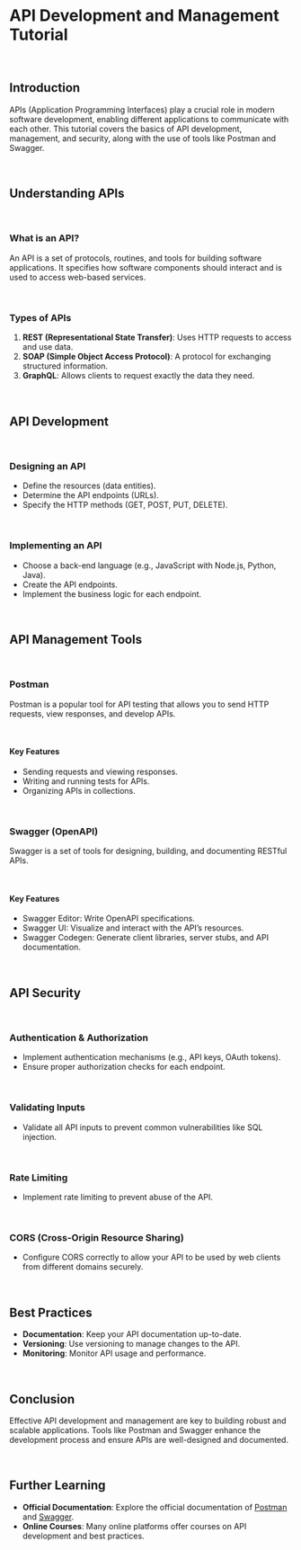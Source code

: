 # API Development and Management Tutorial

<br>

## Introduction

APIs (Application Programming Interfaces) play a crucial role in modern software development, enabling different applications to communicate with each other. This tutorial covers the basics of API development, management, and security, along with the use of tools like Postman and Swagger.

<br>

## Understanding APIs

<br>

### What is an API?

An API is a set of protocols, routines, and tools for building software applications. It specifies how software components should interact and is used to access web-based services.

<br>

### Types of APIs

1. **REST (Representational State Transfer)**: Uses HTTP requests to access and use data.
2. **SOAP (Simple Object Access Protocol)**: A protocol for exchanging structured information.
3. **GraphQL**: Allows clients to request exactly the data they need.

<br>

## API Development

<br>

### Designing an API

- Define the resources (data entities).
- Determine the API endpoints (URLs).
- Specify the HTTP methods (GET, POST, PUT, DELETE).

<br>

### Implementing an API

- Choose a back-end language (e.g., JavaScript with Node.js, Python, Java).
- Create the API endpoints.
- Implement the business logic for each endpoint.

<br>

## API Management Tools

<br>

### Postman

Postman is a popular tool for API testing that allows you to send HTTP requests, view responses, and develop APIs.

<br>

#### Key Features

- Sending requests and viewing responses.
- Writing and running tests for APIs.
- Organizing APIs in collections.

<br>

### Swagger (OpenAPI)

Swagger is a set of tools for designing, building, and documenting RESTful APIs.

<br>

#### Key Features

- Swagger Editor: Write OpenAPI specifications.
- Swagger UI: Visualize and interact with the API’s resources.
- Swagger Codegen: Generate client libraries, server stubs, and API documentation.

<br>

## API Security

<br>

### Authentication & Authorization

- Implement authentication mechanisms (e.g., API keys, OAuth tokens).
- Ensure proper authorization checks for each endpoint.

<br>

### Validating Inputs

- Validate all API inputs to prevent common vulnerabilities like SQL injection.

<br>

### Rate Limiting

- Implement rate limiting to prevent abuse of the API.

<br>

### CORS (Cross-Origin Resource Sharing)

- Configure CORS correctly to allow your API to be used by web clients from different domains securely.

<br>

## Best Practices

- **Documentation**: Keep your API documentation up-to-date.
- **Versioning**: Use versioning to manage changes to the API.
- **Monitoring**: Monitor API usage and performance.

<br>

## Conclusion

Effective API development and management are key to building robust and scalable applications. Tools like Postman and Swagger enhance the development process and ensure APIs are well-designed and documented.

<br>

## Further Learning

- **Official Documentation**: Explore the official documentation of [Postman](https://learning.postman.com/docs/getting-started/introduction/) and [Swagger](https://swagger.io/docs/).
- **Online Courses**: Many online platforms offer courses on API development and best practices.
